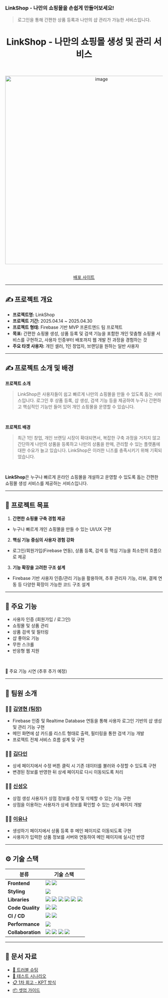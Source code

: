 ### LinkShop - 나만의 쇼핑몰을 손쉽게 만들어보세요!

> 로그인을 통해 간편한 상품 등록과 나만의 샵 관리가 가능한 서비스입니다.

<div align="center">
  <h1>LinkShop - 나만의 쇼핑몰 생성 및 관리 서비스</h1>
  
</div>

<br/>

<p align="center">
  <img src="https://github.com/user-attachments/assets/77741174-2507-42b4-86d5-d13687fac866" alt="image" width="600"/>
</p>

<br/>

<div align="center">
  <a href="https://react-linkshop.vercel.app/">배포 사이트</a>
</div>

---

## ✍️ 프로젝트 개요

- **프로젝트명:** LinkShop
- **프로젝트 기간:** 2025.04.14 ~ 2025.04.30
- **프로젝트 형태:** Firebase 기반 MVP 프론트엔드 팀 프로젝트
- **목표:** 간편한 쇼핑몰 생성, 상품 등록 및 검색 기능을 포함한 개인 맞춤형 쇼핑몰 서비스를 구현하고, 사용자 인증부터 배포까지 웹 개발 전 과정을 경험하는 것
- **주요 타겟 사용자:** 개인 셀러, 1인 창업자, 브랜딩을 원하는 일반 사용자

---

## ✍️ 프로젝트 소개 및 배경

**프로젝트 소개**

> LinkShop은 사용자들이 쉽고 빠르게 나만의 쇼핑몰을 만들 수 있도록 돕는 서비스입니다. 로그인 후 상품 등록, 샵 생성, 검색 기능 등을 제공하여 누구나 간편하고 핵심적인 기능만 들어 있어 개인 쇼핑몰을 운영할 수 있습니다.

<br />

**프로젝트 배경**

> 최근 1인 창업, 개인 브랜딩 시장이 확대되면서, 복잡한 구축 과정을 거치지 않고 간단하게 나만의 상품을 등록하고 나만의 상품을 판매, 관리할 수 있는 플랫폼에 대한 수요가 늘고 있습니다.
> LinkShop은 이러한 니즈를 충족시키기 위해 기획되었습니다.

<br>

**LinkShop**은 누구나 빠르게 온라인 쇼핑몰을 개설하고 운영할 수 있도록 돕는 간편한 쇼핑몰 생성 서비스를 제공하는 서비스입니다.

---

## 🚀 프로젝트 목표

1. **간편한 쇼핑몰 구축 경험 제공**

- 누구나 빠르게 개인 쇼핑몰을 만들 수 있는 UI/UX 구현

2. **핵심 기능 중심의 사용자 경험 강화**

- 로그인/회원가입(Firebase 연동), 상품 등록, 검색 등 핵심 기능을 최소한의 흐름으로 제공

3. **기능 확장을 고려한 구조 설계**

- Firebase 기반 사용자 인증/관리 기능을 활용하여, 추후 관리자 기능, 리뷰, 결제 연동 등 다양한 확장이 가능한 코드 구조 설계

---

## 📌 주요 기능

- 사용자 인증 (회원가입 / 로그인)
- 쇼핑몰 및 상품 관리
- 상품 검색 및 필터링
- 샵 좋아요 기능
- 무한 스크롤
- 반응형 웹 지원

<br />

📸 주요 기능 시연 (추후 추가 예정)

---

## 👥 팀원 소개

### 🧑‍💻 [김영현 (팀장)](https://github.com/hyunbara)

- Firebase 인증 및 Realtime Database 연동을 통해 사용자 로그인 기반의 샵 생성 및 관리 기능 구현
- 메인 화면에 샵 카드를 리스트 형태로 출력, 필터링을 통한 검색 기능 개발
- 프로젝트 전체 서비스 흐름 설계 및 구현

### 👩‍💻 [김다인](https://github.com/dain823)

- 상세 페이지에서 수정 버튼 클릭 시 기존 데이터를 불러와 수정할 수 있도록 구현
- 변경된 정보를 반영한 뒤 상세 페이지로 다시 이동되도록 처리

### 👨‍💻 [신성오](https://github.com/seong5)

- 상점 생성 사용자가 상점 정보를 수정 및 삭제할 수 있는 기능 구현
- 상점을 이용하는 사용자가 상세 정보를 확인할 수 있는 상세 페이지 개발

### 👩‍💻 [이유나](https://github.com/leeyouna21)

- 생성하기 페이지에서 상품 등록 후 메인 페이지로 이동되도록 구현
- 사용자가 입력한 상품 정보를 서버와 연동하여 메인 페이지에 실시간 반영

---

## ⚙️ 기술 스택

<table>
  <thead>
    <tr>
      <th>분류</th>
      <th>기술 스택</th>
    </tr>
  </thead>
  <tbody>
    <tr>
      <td><strong>Frontend</strong></td>
      <td>
        <img src="https://img.shields.io/badge/React-61DAFB?style=flat&logo=react&logoColor=white"/>
        <img src="https://img.shields.io/badge/Vite-646CFF?style=flat&logo=vite&logoColor=white"/>
      </td>
    </tr>
    <tr>
      <td><strong>Styling</strong></td>
      <td>
        <img src="https://img.shields.io/badge/Sass-CC6699?style=flat&logo=sass&logoColor=white"/>
      </td>
    </tr>
    <tr>
      <td><strong>Libraries</strong></td>
      <td>
        <img src="https://img.shields.io/badge/Axios-5A29E4?style=flat&logo=axios&logoColor=white"/>
        <img src="https://img.shields.io/badge/React Router-CA4245?style=flat&logo=reactrouter&logoColor=white"/>
        <img src="https://img.shields.io/badge/Firebase-FFCA28?style=flat&logo=firebase&logoColor=black"/>
        <img src="https://img.shields.io/badge/UUID-006400?style=flat&logo=github&logoColor=white"/>
        <img src="https://img.shields.io/badge/Husky-29ABE2?style=flat&logo=github&logoColor=white"/>
        <img src="https://img.shields.io/badge/lint--staged-3E4E88?style=flat&logo=github&logoColor=white"/>
      </td>
    </tr>
    <tr>
      <td><strong>Code Quality</strong></td>
      <td>
        <img src="https://img.shields.io/badge/ESLint-4B32C3?style=flat&logo=eslint&logoColor=white"/>
        <img src="https://img.shields.io/badge/Prettier-F7B93E?style=flat&logo=prettier&logoColor=white"/>
      </td>
    </tr>
    <tr>
      <td><strong>CI / CD</strong></td>
      <td>
        <img src="https://img.shields.io/badge/GitHub Actions-2088FF?style=flat&logo=githubactions&logoColor=white"/>
        <img src="https://img.shields.io/badge/Vercel-000000?style=flat&logo=vercel&logoColor=white"/>
      </td>
    </tr>
    <tr>
      <td><strong>Performance</strong></td>
      <td>
        <img src="https://img.shields.io/badge/Lighthouse CI-F44B21?style=flat&logo=lighthouse&logoColor=white"/>
      </td>
    </tr>
    <tr>
      <td><strong>Collaboration</strong></td>
      <td>
        <img src="https://img.shields.io/badge/GitHub-181717?style=flat&logo=github&logoColor=white"/>
        <img src="https://img.shields.io/badge/Notion-000000?style=flat&logo=notion&logoColor=white"/>
        <img src="https://img.shields.io/badge/Figma-F24E1E?style=flat&logo=figma&logoColor=white"/>
        <img src="https://img.shields.io/badge/Discord-5865F2?style=flat&logo=discord&logoColor=white"/>
      </td>
    </tr>
  </tbody>
</table>

---

## 📂 문서 자료

- [🧠 트러블 슈팅](./docs/trouble-shooting.md)
- [🧪 테스트 시나리오](./docs/test-scenarios.md)
- [📋 1차 회고 - KPT 방식](./docs/retrospective-kpt.md)
- [📦 셋업 가이드](./docs/setup-guide.md)
